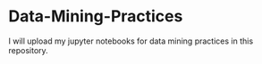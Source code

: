 # Data-Mining-Practices

I will upload my jupyter notebooks for data mining practices in this repository.
